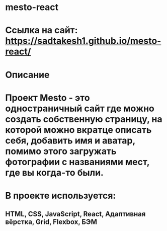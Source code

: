 # mesto-react

# Ссылка на сайт: https://sadtakesh1.github.io/mesto-react/

# Описание

# Проект Mesto - это одностраничный сайт где можно создать собственную страницу, на которой можно вкратце описать себя, добавить имя и аватар, помимо этого загружать фотографии с названиями мест, где вы когда-то были.

# В проекте используется:

## HTML, CSS, JavaScript, React, Адаптивная вёрстка, Grid, Flexbox, БЭМ